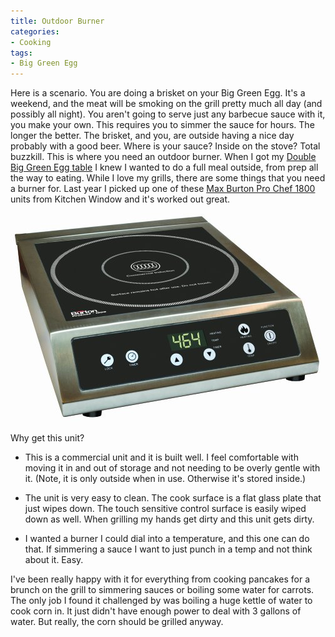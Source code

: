```yaml
---
title: Outdoor Burner
categories:
- Cooking
tags:
- Big Green Egg
---
```


Here is a scenario. You are doing a brisket on your Big Green Egg. It's a weekend, and the meat will be smoking on the grill pretty much all day (and possibly all night). You aren't going to serve just any barbecue sauce with it, you make your own. This requires you to simmer the sauce for hours. The longer the better. The brisket, and you, are outside having a nice day probably with a good beer. Where is your sauce? Inside on the stove? Total buzzkill. This is where you need an outdoor burner.
When I got my [Double Big Green Egg table](/thingelstad/double-big-green-egg-table) I knew I wanted to do a full meal outside, from prep all the way to eating. While I love my grills, there are some things that you need a burner for. Last year I picked up one of these [Max Burton Pro Chef 1800](http://www.amazon.com/dp/B0037Z7HPQ/?tag=thingelstad-20) units from Kitchen Window and it's worked out great.

[![Image of Max Burton Pro Chef 1800 induction burner](/assets/posts/2011/Max-Burton-Pro-Chef-1800.jpg)](http://www.amazon.com/dp/B0037Z7HPQ/?tag=thingelstad-20)

Why get this unit?



  * This is a commercial unit and it is built well. I feel comfortable with moving it in and out of storage and not needing to be overly gentle with it. (Note, it is only outside when in use. Otherwise it's stored inside.)


  * The unit is very easy to clean. The cook surface is a flat glass plate that just wipes down. The touch sensitive control surface is easily wiped down as well. When grilling my hands get dirty and this unit gets dirty.


  * I wanted a burner I could dial into a temperature, and this one can do that. If simmering a sauce I want to just punch in a temp and not think about it. Easy.

I've been really happy with it for everything from cooking pancakes for a brunch on the grill to simmering sauces or boiling some water for carrots. The only job I found it challenged by was boiling a huge kettle of water to cook corn in. It just didn't have enough power to deal with 3 gallons of water. But really, the corn should be grilled anyway.
